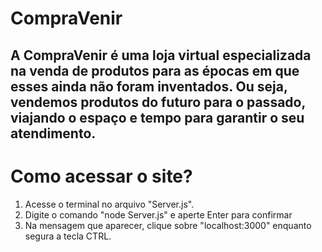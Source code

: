 # CompraVenir

## A CompraVenir é uma loja virtual especializada na venda de produtos para as épocas em que esses ainda não foram inventados. Ou seja, vendemos produtos do futuro para o passado, viajando o espaço e tempo para garantir o seu atendimento.

# Como acessar o site?

1. Acesse o terminal no arquivo "Server.js".
2. Digite o comando "node Server.js" e aperte Enter para confirmar
3. Na mensagem que aparecer, clique sobre "localhost:3000" enquanto segura a tecla CTRL.